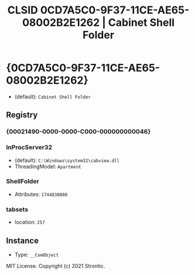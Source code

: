﻿---
title: "CLSID 0CD7A5C0-9F37-11CE-AE65-08002B2E1262 | Cabinet Shell Folder"
excerpt: What is COM-Object CLSID 0CD7A5C0-9F37-11CE-AE65-08002B2E1262?
---

# {0CD7A5C0-9F37-11CE-AE65-08002B2E1262}

* (default): `Cabinet Shell Folder`

## Registry


### {00021490-0000-0000-C000-000000000046}


### InProcServer32

* (default): `C:\Windows\system32\cabview.dll`
* ThreadingModel: `Apartment`

### ShellFolder

* Attributes: `1744830880`

### tabsets

* location: `257`

## Instance

* Type: `__ComObject`

MIT License. Copyright (c) 2021 Strontic.


